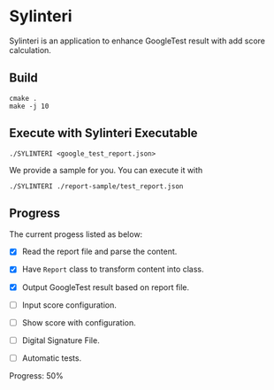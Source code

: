 # Sylinteri

Sylinteri is an application to enhance GoogleTest result with add score calculation.

## Build 

```
cmake .
make -j 10
```

## Execute with Sylinteri Executable

```
./SYLINTERI <google_test_report.json>
```

We provide a sample for you. You can execute it with

```
./SYLINTERI ./report-sample/test_report.json
```

## Progress

The current progess listed as below:

 - [x] Read the report file and parse the content.
 - [x] Have `Report` class to transform content into class.
 - [x] Output GoogleTest result based on report file.
 - [ ] Input score configuration.
 - [ ] Show score with configuration.
 - [ ] Digital Signature File.
 - [ ] Automatic tests.


Progress: 50%